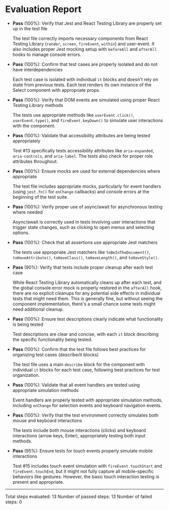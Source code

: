 # Evaluation Report

- **Pass** (100%): Verify that Jest and React Testing Library are properly set up in the test file
  
  The test file correctly imports necessary components from React Testing Library (`render`, `screen`, `fireEvent`, `within`) and user-event. It also includes proper Jest mocking setup with `beforeAll` and `afterAll` hooks to manage console errors.

- **Pass** (100%): Confirm that test cases are properly isolated and do not have interdependencies
  
  Each test case is isolated with individual `it` blocks and doesn't rely on state from previous tests. Each test renders its own instance of the Select component with appropriate props.

- **Pass** (100%): Verify that DOM events are simulated using proper React Testing Library methods
  
  The tests use appropriate methods like `userEvent.click()`, `userEvent.type()`, and `fireEvent.keyDown()` to simulate user interactions with the component.

- **Pass** (100%): Validate that accessibility attributes are being tested appropriately
  
  Test #13 specifically tests accessibility attributes like `aria-expanded`, `aria-controls`, and `aria-label`. The tests also check for proper role attributes throughout.

- **Pass** (100%): Ensure mocks are used for external dependencies where appropriate
  
  The test file includes appropriate mocks, particularly for event handlers (using `jest.fn()` for `onChange` callbacks) and console errors at the beginning of the test suite.

- **Pass** (100%): Verify proper use of async/await for asynchronous testing where needed
  
  Async/await is correctly used in tests involving user interactions that trigger state changes, such as clicking to open menus and selecting options.

- **Pass** (100%): Check that all assertions use appropriate Jest matchers
  
  The tests use appropriate Jest matchers like `toBeInTheDocument()`, `toHaveAttribute()`, `toHaveClass()`, `toHaveLength()`, and `toHaveStyle()`.

- **Pass** (90%): Verify that tests include proper cleanup after each test case
  
  While React Testing Library automatically cleans up after each test, and the global console.error mock is properly restored in the `afterAll` hook, there are no explicit cleanups for any potential side effects in individual tests that might need them. This is generally fine, but without seeing the component implementation, there's a small chance some tests might need additional cleanup.

- **Pass** (100%): Ensure test descriptions clearly indicate what functionality is being tested
  
  Test descriptions are clear and concise, with each `it` block describing the specific functionality being tested.

- **Pass** (100%): Confirm that the test file follows best practices for organizing test cases (describe/it blocks)
  
  The test file uses a main `describe` block for the component with individual `it` blocks for each test case, following best practices for test organization.

- **Pass** (100%): Validate that all event handlers are tested using appropriate simulation methods
  
  Event handlers are properly tested with appropriate simulation methods, including `onChange` for selection events and keyboard navigation events.

- **Pass** (100%): Verify that the test environment correctly simulates both mouse and keyboard interactions
  
  The tests include both mouse interactions (clicks) and keyboard interactions (arrow keys, Enter), appropriately testing both input methods.

- **Pass** (95%): Ensure tests for touch events properly simulate mobile interactions
  
  Test #15 includes touch event simulation with `fireEvent.touchStart` and `fireEvent.touchEnd`, but it might not fully capture all mobile-specific behaviors like gestures. However, the basic touch interaction testing is present and appropriate.

---

Total steps evaluated: 13
Number of passed steps: 13
Number of failed steps: 0
